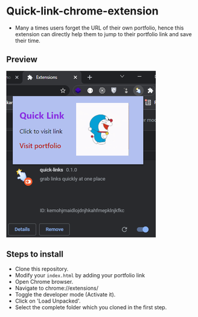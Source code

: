 # Quick-link-chrome-extension
 
 - Many a times users forget the URL of their own portfolio, hence this extension can directly help them to jump to their portfolio link
   and save their time.
   
## Preview

![](preview.png)
 
 ## Steps to install
  
  - Clone this repository.
  - Modify your `index.html` by adding your portfolio link
  - Open Chrome browser.
  - Navigate to chrome://extensions/
  - Toggle the developer mode (Activate it).
  - Click on 'Load Unpacked'.
  - Select the complete folder which you cloned in the first step.
